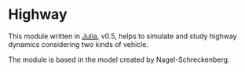 # Highway

This module written in [Julia](), v0.5, helps to simulate and study highway dynamics considering two kinds of vehicle.

The module is based in the model created by Nagel-Schreckenberg.
